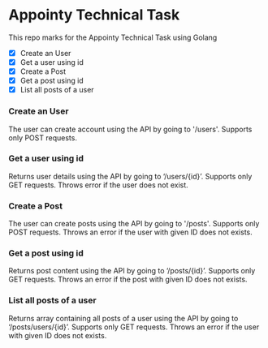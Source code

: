 # Appointy Technical Task
This repo marks for the Appointy Technical Task using Golang

- [X] Create an User
- [X] Get a user using id
- [X] Create a Post
- [X] Get a post using id
- [X] List all posts of a user

### Create an User
The user can create account using the API by going to '/users'. Supports only POST requests.

### Get a user using id
Returns user details using the API by going to ‘/users/{id}’. Supports only GET requests. Throws error if the user does not exist.

### Create a Post
The user can create posts using the API by going to '/posts'. Supports only POST requests. Throws an error if the user with given ID does not exists.

### Get a post using id
Returns post content using the API by going to ‘/posts/{id}’. Supports only GET requests. Throws an error if the post with given ID does not exists.

### List all posts of a user
Returns array containing all posts of a user using the API by going to ‘/posts/users/{id}’. Supports only GET requests. Throws an error if the user with given ID does not exists.